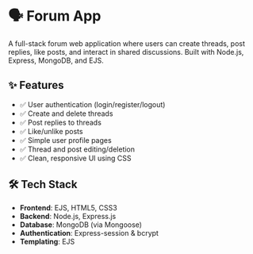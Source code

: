 # 🗣️ Forum App

A full-stack forum web application where users can create threads, post replies, like posts, and interact in shared discussions. Built with Node.js, Express, MongoDB, and EJS.

## ✨ Features

- ✅ User authentication (login/register/logout)
- ✅ Create and delete threads
- ✅ Post replies to threads
- ✅ Like/unlike posts
- ✅ Simple user profile pages
- ✅ Thread and post editing/deletion
- ✅ Clean, responsive UI using CSS

## 🛠️ Tech Stack

- **Frontend**: EJS, HTML5, CSS3
- **Backend**: Node.js, Express.js
- **Database**: MongoDB (via Mongoose)
- **Authentication**: Express-session & bcrypt
- **Templating**: EJS

